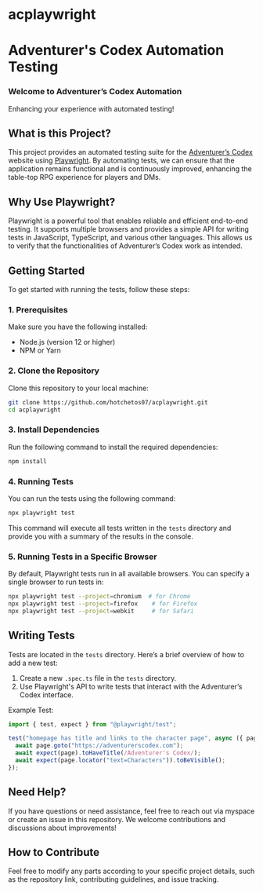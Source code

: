 # acplaywright

# Adventurer's Codex Automation Testing

### Welcome to Adventurer’s Codex Automation

Enhancing your experience with automated testing!

## What is this Project?

This project provides an automated testing suite for the [Adventurer’s Codex](https://adventurerscodex.com) website using [Playwright](https://playwright.dev). By automating tests, we can ensure that the application remains functional and is continuously improved, enhancing the table-top RPG experience for players and DMs.

## Why Use Playwright?

Playwright is a powerful tool that enables reliable and efficient end-to-end testing. It supports multiple browsers and provides a simple API for writing tests in JavaScript, TypeScript, and various other languages. This allows us to verify that the functionalities of Adventurer’s Codex work as intended.

## Getting Started

To get started with running the tests, follow these steps:

### 1. Prerequisites

Make sure you have the following installed:

- Node.js (version 12 or higher)
- NPM or Yarn

### 2. Clone the Repository

Clone this repository to your local machine:

```bash
git clone https://github.com/hotchetos07/acplaywright.git
cd acplaywright
```

### 3. Install Dependencies

Run the following command to install the required dependencies:

```bash
npm install
```

### 4. Running Tests

You can run the tests using the following command:

```bash
npx playwright test
```

This command will execute all tests written in the `tests` directory and provide you with a summary of the results in the console.

### 5. Running Tests in a Specific Browser

By default, Playwright tests run in all available browsers. You can specify a single browser to run tests in:

```bash
npx playwright test --project=chromium  # for Chrome
npx playwright test --project=firefox    # for Firefox
npx playwright test --project=webkit     # for Safari
```

## Writing Tests

Tests are located in the `tests` directory. Here’s a brief overview of how to add a new test:

1. Create a new `.spec.ts` file in the `tests` directory.
2. Use Playwright's API to write tests that interact with the Adventurer’s Codex interface.

Example Test:

```typescript
import { test, expect } from "@playwright/test";

test("homepage has title and links to the character page", async ({ page }) => {
  await page.goto("https://adventurerscodex.com");
  await expect(page).toHaveTitle(/Adventurer's Codex/);
  await expect(page.locator("text=Characters")).toBeVisible();
});
```

## Need Help?

If you have questions or need assistance, feel free to reach out via myspace or create an issue in this repository. We welcome contributions and discussions about improvements!

## How to Contribute

Feel free to modify any parts according to your specific project details, such as the repository link, contributing guidelines, and issue tracking.
